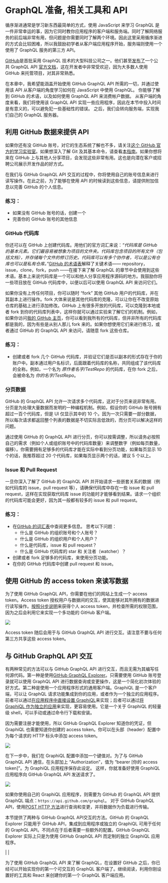 # GraphQL 准备, 相关工具和 API

循序渐进通常是学习新东西最简单的方式，使用 JavaScript 来学习 GraphQL 是一件非常幸运的事，因为它同时教你应用程序的客户端和服务端。同时了解网络服务的前后端非常有用，但问题是你需要同时了解两个环境。因此这里采用循序渐进的方式会比较困难，所以我鼓励初学者从客户端应用程序开始，服务端则使用一个使用了 GraphQL 服务的第三方 API。

[GitHub](https://github.com)是首批采用 GraphQL 技术的大型科技公司之一。他们甚至[发布了](https://githubengineering.com/the-github-graphql-api)一个公共 GraphQL API [官方文档](https://developer.github.com/v4)，这在开发者中非常受欢迎，因为大多数人使用 GitHub 来托管项目，对其非常熟悉。

在本章中，我希望能涵盖开始使用 GitHub GraphQL API 所需的一切，并通过使用该 API 从客户端的角度学习如何在 JavaScript 中使用 GraphQL。 你能够了解到 GitHub 的术语，以及如何使用 GraphQL API 来消费帐户数据。 从客户端的角度来看，我们将使用该 GraphQL API 实现一些应用程序，因此在本节中投入时间是有意义的，可以避免犯一些基础性的错误。 之后，我们会转向服务端，实现我们自己的 GraphQL 服务器。

## 利用 GitHub 数据来提供 API

如果你还有没 GitHub 账号，对它的生态系统了解也不多，请关注[这个 GitHub 官方的学习实验室](https://lab.github.com/)。如果想深入了解 Git 及其基本命令，请查看[本指南](https://www.robinwieruch.de/git-essential-commands/)。如果你想将来在 GitHub 上与其他人分享项目，会发现这些非常有用。这也是向潜在客户或招聘公司展示开发作品的好方式。

在我们与 GitHub GraphQL API 交互的过程中，你将使用自己的账号信息来进行读写操作。在此之前，为了能够在使用 API 的时候读到这些信息，请提供附加信息以完善 GitHub 的个人信息。

### 练习：

* 如果没有 GitHub 账号的话，创建一个
* 完善你的 GitHub 账号的其他信息

### GitHub 代码库

你还可以在 GitHub 上创建代码库。用他们的官方词汇来说：*“代码库是 GitHub 的基本元素。它们最容易被想象为项目的文件夹。代码库包含项目的所有文件（包括文档），并存储每个文件的修订历史。代码库可以有多个协作者，可以是公有仓库也可以是私有仓库。”*[GitHub 的术语表](https://help.github.com/articles/github-glossary/)解释了关键术语—— repository，issue，clone，fork，push ——在接下来了解 GraphQL 的章节中会使用到这些术语。基本上来说代码库是一个可以和他人分享应用程序源码的地方。我鼓励你将一些项目放在 GitHub 代码库中，以便以后可以使用 GraphQL API 来访问它们。

如果你没有上传任何项目，你可以随时 “fork” 其他 GitHub 用户的代码库，并在其副本上进行操作。fork 大体来说是其他代码库的克隆，可以让你在不改变原始仓库的基础上进行添加修改。GitHub 上有很多开放的代码库，可以克隆到本地或者 fork 到你的代码库列表中，这样你就可以通过实验来了解它们的机制。例如，如果你访问[我的 GitHub 主页](https://github.com/rwieruch)，你可以看到我所有的代码库，但并非所有的代码库都是我的，因为有些是从别人那儿 fork 来的。如果你想使用它们来进行练习，或者通过 GitHub 的 GraphQL API 来访问，请随意 fork 这些仓库。

### 练习：

* 创建或者 fork 几个 GitHub 代码库，并验证它们是否以副本的形式存在于你的账户中。副本通过用户名标识，后面跟着代码库的名称，共同组成了该代码库的全称。例如，一个名为 *原作者名字/TestRepo* 的代码库，在你 fork 之后，会被命名为 *你的名字/TestRepo*。

### 分页数据

GitHub 的 GraphQL API 允许一次请求多个代码库，这对于分页来说非常有用。分页是为处理大量数据而发明的一种编程机制。例如，假设你的 GitHub 账号拥有超过一百个代码库，但是 UI 仅显示其中的 10 个。因为一次只需要一部分数据，所以每次请求都返回整个列表的数据是不切实际且低效的，而分页可以解决这样的问题。

通过使用 GitHub 的 GraphQL API 进行分页，你可以按需调整，所以请务必按照自己的需求（例如个人或组织账号中的代码库数量）来调整数字（例如每页数量，偏移）。你需要拥有足够多的代码库才能在实际中看到分页功能，如果每页显示 10 个的话，我推荐超过 20 个代码库，如果每页显示两个的话，建议 5 个以上。

### Issue 和 Pull Request

一旦你深入了解了 GitHub 的 GraphQL API 并开始请求一些嵌套关系的数据（例如代码库的 issue，pull request 等），请确保代码库中存在一些 issue 和 pull request，这样在实现获取代码库 issue 的功能时才能够看到结果。请求一个组织的代码库可能会更好，因为其一般都有较多的 issue 和 pull request。

### 练习：

* 在[GitHub 的词汇表](https://help.github.com/articles/github-glossary/)中查阅更多信息。 思考以下问题：
  * 什么是 GitHub 的组织账号和个人账号？
  * 什么是 GitHub 的组织用户和个人用户？
  * 什么是代码库，issue 和 pull request？
  * 什么是 GitHub 代码库的 star 和 关注者（watcher）？
* 创建或者 fork 足够多的代码库，来使用分页功能。
* 在你的 GitHub 代码库中创建 pull request 和 issue。

## 使用 GitHub 的 access token 来读写数据

为了使用 GitHub GraphQL API，你需要在他们的网站上生成一个 access token。Access token 授权用户与数据间的交互，使其能够对其所拥有的数据进行读写操作。[按照分步说明](https://help.github.com/articles/creating-a-personal-access-token-for-the-command-line)来获得个人 access token，并检查所需的权限范围，因为之后会利用它来实现一个多功能的 GitHub 客户端。

![](images/github-personal-access-token_1024.jpg)

Access token 随后会用于与 GitHub GraphQL API 进行交互。请注意不要与任何第三方共享这些 access token。

## 与 GitHub GraphQL API 交互

有两种常见的方法可以与 GitHub GraphQL API 进行交互，而且无需为其编写任何源代码。第一种是使用[GitHub GraphQL Explorer](https://developer.github.com/v4/explorer/)。只需要使用 GitHub 账号登录就可以使用 GraphQL API 进行数据查询或变更操作，这是一个简化初次体验的好方式。第二种是使用一个应用程序形式的通用客户端。GraphiQL 是一个客户端，可以让 GraphQL 请求功能集成到你的应用，或者作为一个独立的应用程序。前者可以通过[在应用程序中直接设置 GraphiQL](https://github.com/skevy/graphiql-app)来实现；后者可以通过[将 GraphiQL 作为独立的应用](https://github.com/skevy/graphiql-app)来实现，更容易使用。它是一个关于 GraphiQL 的轻量级 shell，可以手动或通过命令行下载和安装。

因为需要注册才能使用，所以 GitHub GraphQL Explorer 知道你的凭证，但 GraphiQL 也需要知道你创建的 access token。你可以在头部（header）配置中为每个请求的 HTTP 标头中添加 access token。

![](images/graphiql-headers_1024.jpg)

在下一步中，我们在 GraphiQL 配置中添加一个键值对。为了与 GitHub GraphQL API 通信，在头部加上 “Authorization”，值为 “bearer [你的 access token]”。为 GraphiQL 应用程序保存此设定。 这样，你就准备好使用 GraphiQL 应用程序向 GitHub GraphQL API 发送请求了。

![](images/graphiql-authorization_1024.jpg)

如果你使用自己的 GraphiQL 应用程序，则需要为 GitHub 的 GraphQL API 提供 GraphQL 端点：`https://api.github.com/graphql`。 对于 GitHub GraphQL API，使用[POST HTTP 方法](https://en.wikipedia.org/wiki/Hypertext_Transfer_Protocol#Request_methods)进行查询和变更，并将数据作为负载进行传输。

本节提供了两种与 GitHub GraphQL API交互的方法。GitHub 的 GraphQL Explorer 只能用于 GitHub API，集成到应用程序或独立的 GraphiQL 可用于任何的 GraphQL API。不同点在于后者需要一些额外的配置。GitHub GraphQL Explorer 实际上只是为使用 GitHub GraphQL API 而定制的独立 GraphiQL 应用程序。

| |

为了使用 GitHub GraphQL API 来了解 GraphQL，在设置好 GitHub 之后，你已经可以开始实现你的第一个可交互的 GraphQL 客户端了。继续阅读，利用你刚设置好的工具和 React 来创建你的第一个 GraphQL 客户端应用。
